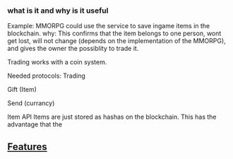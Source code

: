 
### what is it and why is it useful

Example:
MMORPG could use the service to save ingame items in the blockchain.
why:
This confirms that the item belongs to one person, wont get lost, will not change (depends on the implementation of the MMORPG), and gives the owner the possiblity to trade it.

Trading works with a coin system.

Needed protocols:
Trading

Gift (Item)

Send (currancy)


Item API
Items are just stored as hashas on the blockchain.
This has the advantage that the 

## [Features]()
